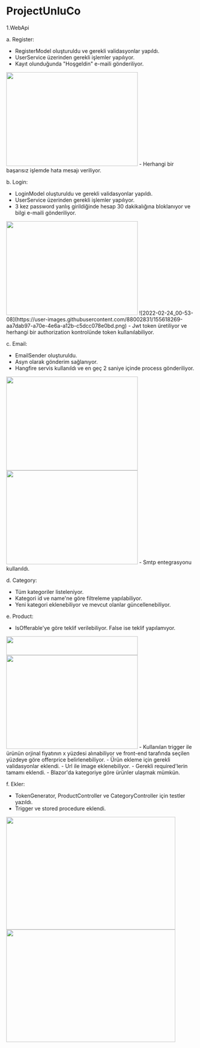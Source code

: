 # ProjectUnluCo


1.WebApi

a. Register:

- RegisterModel oluşturuldu ve gerekli validasyonlar yapıldı.
- UserService üzerinden gerekli işlemler yapılıyor.
- Kayıt olunduğunda "Hoşgeldin" e-maili gönderiliyor.
<img src="https://user-images.githubusercontent.com/88002831/155618356-be5e2e20-d5a1-4549-86d4-3dacaec28890.png" width="350" height="250">
- Herhangi bir başarısız işlemde hata mesajı veriliyor.


b. Login:

- LoginModel oluşturuldu ve gerekli validasyonlar yapıldı.
- UserService üzerinden gerekli işlemler yapılıyor.
- 3 kez password yanlış girildiğinde hesap 30 dakikalığına bloklanıyor ve bilgi e-maili gönderiliyor.
<img src="https://user-images.githubusercontent.com/88002831/155618431-19a6c6e9-fc03-4708-a166-7a5ab2ed0afa.png" width="350" height="250">
 ![2022-02-24_00-53-08](https://user-images.githubusercontent.com/88002831/155618269-aa7dab97-a70e-4e6a-a12b-c5dcc078e0bd.png)
- Jwt token üretiliyor ve herhangi bir authorization kontrolünde token kullanılabiliyor.

c. Email:

- EmailSender oluşturuldu.
- Asyn olarak gönderim sağlanıyor.
- Hangfire servis kullanıldı ve en geç 2 saniye içinde process gönderiliyor.
<img src="https://user-images.githubusercontent.com/88002831/155618210-646f1d49-48c2-44f2-a8d0-e98382d2962e.png" width="350" height="250">
<img src="https://user-images.githubusercontent.com/88002831/155618226-297c99b5-fb7d-44df-8a1a-07ebad4d64ee.png" width="350" height="250">
- Smtp entegrasyonu kullanıldı.

d. Category:

- Tüm kategoriler listeleniyor.
- Kategori id ve name'ne göre filtreleme yapılabiliyor.
- Yeni kategori eklenebiliyor ve mevcut olanlar güncellenebiliyor.

e. Product:

- IsOfferable'ye göre teklif verilebiliyor. False ise teklif yapılamıyor.
<img src="https://user-images.githubusercontent.com/88002831/155620319-2dd9bf1c-d734-4800-ae30-a58be54400ca.png" width="350" height="50">
<img src="https://user-images.githubusercontent.com/88002831/155620335-9146baf2-98bf-4f53-a6c8-bb7f54f37780.png" width="350" height="250">
- Kullanılan trigger ile ürünün orjinal fiyatının x yüzdesi alınabiliyor ve front-end tarafında seçilen yüzdeye göre offerprice belirlenebiliyor.
- Ürün ekleme için gerekli validasyonlar eklendi.
- Url ile image eklenebiliyor.
- Gerekli required'lerin tamamı eklendi.
- Blazor'da kategoriye göre ürünler ulaşmak mümkün.

f. Ekler:

- TokenGenerator, ProductController ve CategoryController için testler yazıldı.
- Trigger ve stored procedure eklendi. 
<img src="https://user-images.githubusercontent.com/88002831/155620167-ed566f10-518d-4407-9981-655ff79fa889.png" width="450" height="300">
<img src="https://user-images.githubusercontent.com/88002831/155620246-ccb19387-1714-46f0-8e7b-c6f548058da3.png" width="450" height="300">


